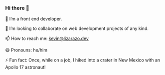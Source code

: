 ### Hi there 👋

🔭 I’m a front end developer.

👯 I’m looking to collaborate on web development projects of any kind.

📫 How to reach me: kevin@lizarazo.dev

😄 Pronouns: he/him

⚡ Fun fact: Once, while on a job, I hiked into a crater in New Mexico with an Apollo 17 astronaut!
